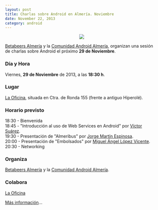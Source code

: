 ```yaml
---
layout: post
title: Charlas sobre Android en Almería. Noviembre
date: November 22, 2013
category: android
---
```


<p align="center">
  <img src="http://josejuansanchez.github.io/images/betabeers_android_logo.png" />
</p>

[Betabeers Almería](https://twitter.com/betabeersALM) y la [Comunidad Android Almería](https://plus.google.com/u/0/communities/105420979515011141876), organizan una sesión de charlas sobre Android el próximo **29 de Noviembre**.

### Día y Hora

Viernes, **29 de Noviembre** de 2013, a las **18:30 h**.

### Lugar

[La Oficina](http://laoficinacultural.org/), situada en Ctra. de Ronda 155 (frente a antiguo Hiperolé).

### Horario previsto

18:30 - Bienvenida   
18:45 - "Introducción al uso de Web Services en Android" por [Víctor Suárez](https://twitter.com/zerasul).   
19:30 - Presentación de "Almeribus" por [Jorge Martín Espinosa](https://twitter.com/arasthel92).   
20:00 - Presentación de "Embolsados" por [Miguel Ángel López Vicente](https://twitter.com/MiguelAngel_LV).   
20:30 - Networking  

### Organiza

[Betabeers Almería](https://twitter.com/betabeersALM) y la [Comunidad Android Almería](https://plus.google.com/u/0/communities/105420979515011141876).

### Colabora

[La Oficina](http://laoficinacultural.org)


[Más información](http://betabeers.com/event/xii-betabeers-almeria-29-noviembre-2013-1388/?go=1)...